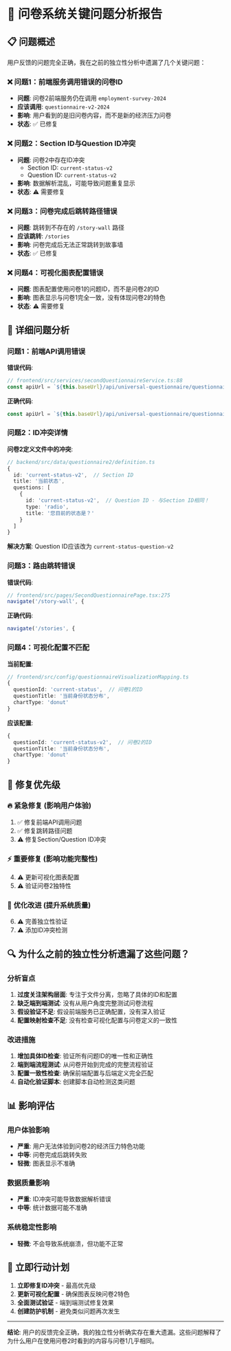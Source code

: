 # 🚨 问卷系统关键问题分析报告

## 📋 问题概述

用户反馈的问题完全正确，我在之前的独立性分析中遗漏了几个关键问题：

### ❌ **问题1：前端服务调用错误的问卷ID**
- **问题**: 问卷2前端服务仍在调用 `employment-survey-2024`
- **应该调用**: `questionnaire-v2-2024`
- **影响**: 用户看到的是旧问卷内容，而不是新的经济压力问卷
- **状态**: ✅ 已修复

### ❌ **问题2：Section ID与Question ID冲突**
- **问题**: 问卷2中存在ID冲突
  - Section ID: `current-status-v2`
  - Question ID: `current-status-v2`
- **影响**: 数据解析混乱，可能导致问题重复显示
- **状态**: ⚠️ 需要修复

### ❌ **问题3：问卷完成后跳转路径错误**
- **问题**: 跳转到不存在的 `/story-wall` 路径
- **应该跳转**: `/stories`
- **影响**: 问卷完成后无法正常跳转到故事墙
- **状态**: ✅ 已修复

### ❌ **问题4：可视化图表配置错误**
- **问题**: 图表配置使用问卷1的问题ID，而不是问卷2的ID
- **影响**: 图表显示与问卷1完全一致，没有体现问卷2的特色
- **状态**: ⚠️ 需要修复

## 🔧 详细问题分析

### 问题1：前端API调用错误

**错误代码**:
```typescript
// frontend/src/services/secondQuestionnaireService.ts:88
const apiUrl = `${this.baseUrl}/api/universal-questionnaire/questionnaires/employment-survey-2024`;
```

**正确代码**:
```typescript
const apiUrl = `${this.baseUrl}/api/universal-questionnaire/questionnaires/questionnaire-v2-2024`;
```

### 问题2：ID冲突详情

**问卷2定义文件中的冲突**:
```typescript
// backend/src/data/questionnaire2/definition.ts
{
  id: 'current-status-v2',  // Section ID
  title: '当前状态',
  questions: [
    {
      id: 'current-status-v2',  // Question ID - 与Section ID相同！
      type: 'radio',
      title: '您目前的状态是？'
    }
  ]
}
```

**解决方案**: Question ID应该改为 `current-status-question-v2`

### 问题3：路由跳转错误

**错误代码**:
```typescript
// frontend/src/pages/SecondQuestionnairePage.tsx:275
navigate('/story-wall', {
```

**正确代码**:
```typescript
navigate('/stories', {
```

### 问题4：可视化配置不匹配

**当前配置**:
```typescript
// frontend/src/config/questionnaireVisualizationMapping.ts
{
  questionId: 'current-status',  // 问卷1的ID
  questionTitle: '当前身份状态分布',
  chartType: 'donut'
}
```

**应该配置**:
```typescript
{
  questionId: 'current-status-v2',  // 问卷2的ID
  questionTitle: '当前身份状态分布',
  chartType: 'donut'
}
```

## 🎯 修复优先级

### 🔥 **紧急修复** (影响用户体验)
1. ✅ 修复前端API调用问题
2. ✅ 修复跳转路径问题
3. ⚠️ 修复Section/Question ID冲突

### ⚡ **重要修复** (影响功能完整性)
4. ⚠️ 更新可视化图表配置
5. ⚠️ 验证问卷2独特性

### 📝 **优化改进** (提升系统质量)
6. ⚠️ 完善独立性验证
7. ⚠️ 添加ID冲突检测

## 🔍 为什么之前的独立性分析遗漏了这些问题？

### 分析盲点
1. **过度关注架构层面**: 专注于文件分离，忽略了具体的ID和配置
2. **缺乏端到端测试**: 没有从用户角度完整测试问卷流程
3. **假设验证不足**: 假设前端服务已正确配置，没有深入验证
4. **配置映射检查不足**: 没有检查可视化配置与问卷定义的一致性

### 改进措施
1. **增加具体ID检查**: 验证所有问题ID的唯一性和正确性
2. **端到端流程测试**: 从问卷开始到完成的完整流程验证
3. **配置一致性检查**: 确保前端配置与后端定义完全匹配
4. **自动化验证脚本**: 创建脚本自动检测这类问题

## 📊 影响评估

### 用户体验影响
- **严重**: 用户无法体验到问卷2的经济压力特色功能
- **中等**: 问卷完成后跳转失败
- **轻微**: 图表显示不准确

### 数据质量影响
- **严重**: ID冲突可能导致数据解析错误
- **中等**: 统计数据可能不准确

### 系统稳定性影响
- **轻微**: 不会导致系统崩溃，但功能不正常

## 🚀 立即行动计划

1. **立即修复ID冲突** - 最高优先级
2. **更新可视化配置** - 确保图表反映问卷2特色
3. **全面测试验证** - 端到端测试修复效果
4. **创建防护机制** - 避免类似问题再次发生

---

**结论**: 用户的反馈完全正确，我的独立性分析确实存在重大遗漏。这些问题解释了为什么用户在使用问卷2时看到的内容与问卷1几乎相同。
